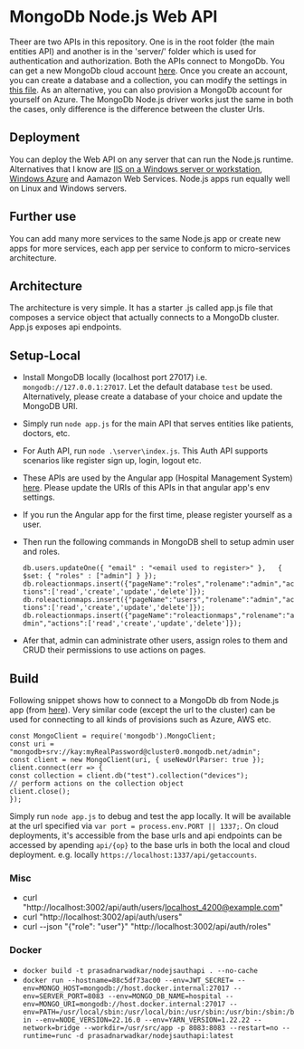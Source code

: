 # MongoDb Node.js Web API
Theer are two APIs in this repository. One is in the root folder (the main entities API) and another is in the 'server/' folder which is used for authentication and authorization. Both the APIs connect to MongoDb. You can get a new MongoDb cloud account [here](https://cloud.mongodb.com/). Once you create an account, you can create a database and a collection, you can modify the settings in [this file](https://github.com/prasadnarwadkar/mongodbnodejswebapi/blob/master/services/heroesService.js). As an alternative, you can also provision a MongoDb account for yourself on Azure. The MongoDb Node.js driver works just the same in both the cases, only difference is the difference between the cluster Urls.

## Deployment

You can deploy the Web API on any server that can run the Node.js runtime. Alternatives that I know are [IIS on a Windows server or workstation](https://www.hanselman.com/blog/InstallingAndRunningNodejsApplicationsWithinIISOnWindowsAreYouMad.aspx), [Windows Azure](https://docs.microsoft.com/en-us/azure/app-service/app-service-web-get-started-nodejs) and Aamazon Web Services. Node.js apps run equally well on Linux and Windows servers.

## Further use

You can add many more services to the same Node.js app or create new apps for more services, each app per service to conform to micro-services architecture. 

## Architecture
The architecture is very simple. It has a starter .js called app.js file that composes a service object that actually connects to a MongoDb cluster. App.js exposes api endpoints.

## Setup-Local
- Install MongoDB locally (localhost port 27017) i.e. `mongodb://127.0.0.1:27017`. Let the default database `test` be used. Alternatively, please create a database of your choice and update the MongoDB URI. 
- Simply run `node app.js` for the main API that serves entities like patients, doctors, etc. 
- For Auth API, run `node .\server\index.js`. This Auth API supports scenarios like register sign up, login, logout etc.
- These APIs are used by the Angular app (Hospital Management System) [here](https://github.com/prasadnarwadkar/AngularExample). Please update the URIs of this APIs in that angular app's env settings. 
- If you run the Angular app for the first time, please register yourself as a user. 
- Then run the following commands in MongoDB shell to setup admin user and roles.

  `db.users.updateOne({ "email" : "<email used to register>" },   { $set: { "roles" : ["admin"] } });` 
  `db.roleactionmaps.insert({"pageName":"roles","rolename":"admin","actions":['read','create','update','delete']});`
  `db.roleactionmaps.insert({"pageName":"users","rolename":"admin","actions":['read','create','update','delete']});`
  `db.roleactionmaps.insert({"pageName":"roleactionmaps","rolename":"admin","actions":['read','create','update','delete']});`
- Afer that, admin can administrate other users, assign roles to them and CRUD their permissions to use actions on pages. 

## Build
Following snippet shows how to connect to a MongoDb db from Node.js app (from [here](https://docs.atlas.mongodb.com/driver-connection/)). Very similar code (except the url to the cluster) can be used for connecting to all kinds of provisions such as Azure, AWS etc.

    const MongoClient = require('mongodb').MongoClient;
    const uri = "mongodb+srv://kay:myRealPassword@cluster0.mongodb.net/admin";
    const client = new MongoClient(uri, { useNewUrlParser: true });
    client.connect(err => {
    const collection = client.db("test").collection("devices");
    // perform actions on the collection object
    client.close();
    });


Simply run `node app.js` to debug and test the app locally. It will be available at the url specified via `var port = process.env.PORT || 1337;`. On cloud deployments, it's accessible from the base urls and api endpoints can be accessed by apending `api/{op}` to the base urls in both the local and cloud deployment. e.g. locally `https://localhost:1337/api/getaccounts`.

### Misc
- curl "http://localhost:3002/api/auth/users/localhost_4200@example.com"
- curl "http://localhost:3002/api/auth/users"
- curl --json "{\"role\": \"user\"}" "http://localhost:3002/api/auth/roles"

### Docker
- `docker build -t prasadnarwadkar/nodejsauthapi . --no-cache`
- `docker run --hostname=88c5df73ac00 --env=JWT_SECRET= --env=MONGO_HOST=mongodb://host.docker.internal:27017 --env=SERVER_PORT=8083 --env=MONGO_DB_NAME=hospital --env=MONGO_URI=mongodb://host.docker.internal:27017 --env=PATH=/usr/local/sbin:/usr/local/bin:/usr/sbin:/usr/bin:/sbin:/bin --env=NODE_VERSION=22.16.0 --env=YARN_VERSION=1.22.22 --network=bridge --workdir=/usr/src/app -p 8083:8083 --restart=no --runtime=runc -d prasadnarwadkar/nodejsauthapi:latest`
